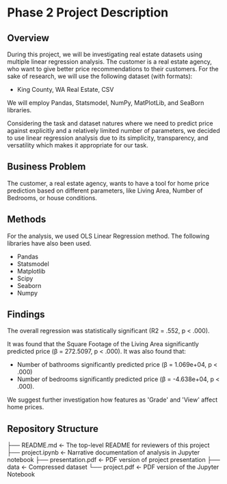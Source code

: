 # Phase 2 Project Description



## Overview

During this project, we will be investigating real estate datasets using multiple linear regression analysis. 
The customer is a real estate agency, who want to give better price recommendations to their customers. For the sake of research, we will use the following dataset (with formats): 

 - King County, WA Real Estate, CSV

 
We will employ Pandas, Statsmodel, NumPy, MatPlotLib, and SeaBorn libraries. 
 
Considering the task and dataset natures where we need to predict price against explicitly and a relatively limited number of parameters, we decided to use linear regression analysis due to its simplicity, transparency, and versatility which makes it appropriate for our task. 

## Business Problem

The customer, a real estate agency, wants to have a tool for home price prediction based on different parameters, like Living Area, Number of Bedrooms, or house conditions. 

## Methods

For the analysis, we used OLS Linear Regression method. The following libraries have also been used. 
- Pandas 
- Statsmodel
- Matplotlib
- Scipy
- Seaborn
- Numpy


## Findings


The overall regression was statistically significant (R2 = .552, p < .000).

It was found that the Square Footage of the Living Area significantly predicted price (β = 272.5097, p < .000).
It was also found that:

- Number of bathrooms significantly predicted price (β = 1.069e+04, p < .000)
- Number of bedrooms significantly predicted price (β = -4.638e+04, p < .000).

We suggest further investigation how features as 'Grade' and 'View' affect home prices.



## Repository Structure

├── README.md                  <- The top-level README for reviewers of this project
├── project.ipynb              <- Narrative documentation of analysis in Jupyter notebook
├── presentation.pdf           <- PDF version of project presentation
├── data                       <- Compressed dataset
└── project.pdf                <- PDF version of the Jupyter Notebook
 
